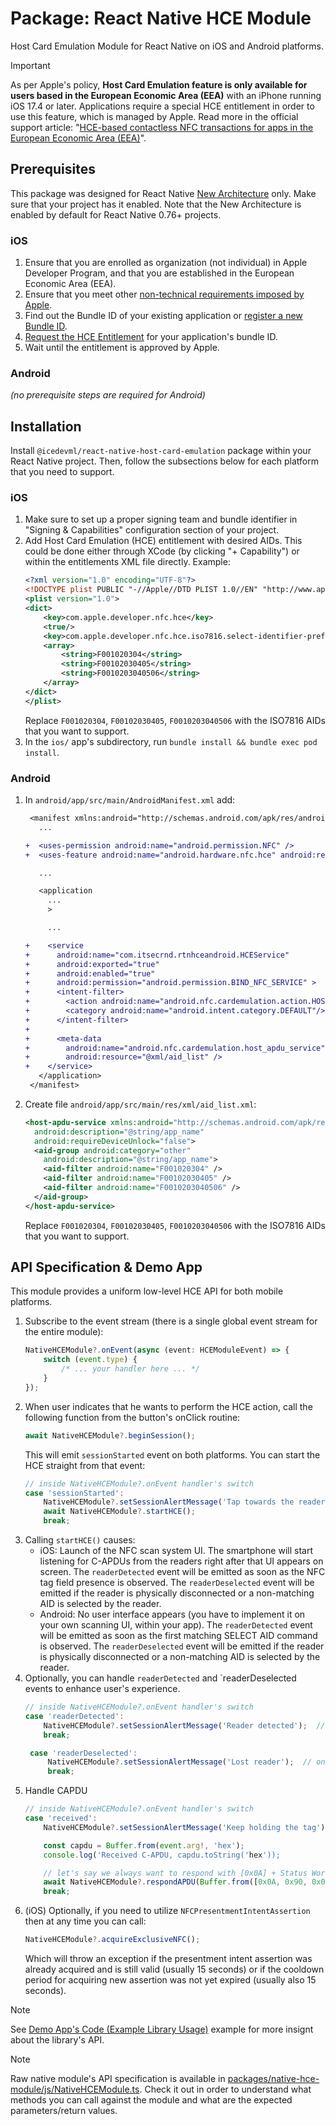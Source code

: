 # Package: React Native HCE Module

Host Card Emulation Module for React Native on iOS and Android platforms.

> [!IMPORTANT]  
> As per Apple's policy, **Host Card Emulation feature is only available for users based in the European
> Economic Area (EEA)** with an iPhone running iOS 17.4 or later. Applications require a special HCE entitlement
> in order to use this feature, which is managed by Apple. Read more in the official support article:
> "[HCE-based contactless NFC transactions for apps in the European Economic Area (EEA)](https://developer.apple.com/support/hce-transactions-in-apps/)".

## Prerequisites
This package was designed for React Native [New Architecture](https://reactnative.dev/architecture/landing-page) only.
Make sure that your project has it enabled. Note that the New Architecture is enabled by default for React Native 0.76+ projects.

### iOS
1. Ensure that you are enrolled as organization (not individual) in Apple Developer Program, and that you are established in the European Economic Area (EEA).
2. Ensure that you meet other [non-technical requirements imposed by Apple](https://developer.apple.com/support/hce-transactions-in-apps/#requirements-and-availability).
3. Find out the Bundle ID of your existing application or [register a new Bundle ID](https://developer.apple.com/account/resources/identifiers/bundleId/add/bundle).
4. [Request the HCE Entitlement](https://developer.apple.com/contact/request/hce-entitlement/) for your application's bundle ID.
5. Wait until the entitlement is approved by Apple.

### Android
*(no prerequisite steps are required for Android)*

## Installation
Install `@icedevml/react-native-host-card-emulation` package within your React Native project. Then, follow the subsections below for each platform that you need to support.

### iOS
1. Make sure to set up a proper signing team and bundle identifier in "Signing & Capabilities" configuration section of your project.
2. Add Host Card Emulation (HCE) entitlement with desired AIDs. This could be done either through XCode (by clicking "+ Capability") or within the entitlements XML file directly. Example:
    ```xml
    <?xml version="1.0" encoding="UTF-8"?>
    <!DOCTYPE plist PUBLIC "-//Apple//DTD PLIST 1.0//EN" "http://www.apple.com/DTDs/PropertyList-1.0.dtd">
    <plist version="1.0">
    <dict>
        <key>com.apple.developer.nfc.hce</key>
        <true/>
        <key>com.apple.developer.nfc.hce.iso7816.select-identifier-prefixes</key>
        <array>
            <string>F001020304</string>
            <string>F00102030405</string>
            <string>F0010203040506</string>
        </array>
    </dict>
    </plist>
    ```
   Replace `F001020304`, `F00102030405`, `F0010203040506` with the ISO7816 AIDs that you want to support.
3. In the `ios/` app's subdirectory, run `bundle install && bundle exec pod install`.

### Android
1. In `android/app/src/main/AndroidManifest.xml` add:
   ```diff
    <manifest xmlns:android="http://schemas.android.com/apk/res/android">
      ...

   +  <uses-permission android:name="android.permission.NFC" />
   +  <uses-feature android:name="android.hardware.nfc.hce" android:required="true" />

      ...

      <application
        ...
        >

        ...
   
   +    <service
   +      android:name="com.itsecrnd.rtnhceandroid.HCEService"
   +      android:exported="true"
   +      android:enabled="true"
   +      android:permission="android.permission.BIND_NFC_SERVICE" >
   +      <intent-filter>
   +        <action android:name="android.nfc.cardemulation.action.HOST_APDU_SERVICE" />
   +        <category android:name="android.intent.category.DEFAULT"/>
   +      </intent-filter>
   +
   +      <meta-data
   +        android:name="android.nfc.cardemulation.host_apdu_service"
   +        android:resource="@xml/aid_list" />
   +    </service>
      </application>
    </manifest>
   ```
2. Create file `android/app/src/main/res/xml/aid_list.xml`:
   ```xml
   <host-apdu-service xmlns:android="http://schemas.android.com/apk/res/android"
     android:description="@string/app_name"
     android:requireDeviceUnlock="false">
     <aid-group android:category="other"
       android:description="@string/app_name">
       <aid-filter android:name="F001020304" />
       <aid-filter android:name="F00102030405" />
       <aid-filter android:name="F0010203040506" />
     </aid-group>
   </host-apdu-service>
   ```
   Replace `F001020304`, `F00102030405`, `F0010203040506` with the ISO7816 AIDs that you want to support.

## API Specification & Demo App

This module provides a uniform low-level HCE API for both mobile platforms.

1. Subscribe to the event stream (there is a single global event stream for the entire module):
   ```typescript
   NativeHCEModule?.onEvent(async (event: HCEModuleEvent) => {
       switch (event.type) {
           /* ... your handler here ... */
       }
   });
   ```
2. When user indicates that he wants to perform the HCE action, call the following function from the button's onClick routine:
   ```typescript
   await NativeHCEModule?.beginSession();
   ```
   This will emit `sessionStarted` event on both platforms. You can start the HCE straight from that event:
   ```typescript
   // inside NativeHCEModule?.onEvent handler's switch
   case 'sessionStarted':
       NativeHCEModule?.setSessionAlertMessage('Tap towards the reader');  // only for iOS, no-op in Android
       await NativeHCEModule?.startHCE();
       break;
   ```
3. Calling `startHCE()` causes:
   * iOS: Launch of the NFC scan system UI. The smartphone will start listening for C-APDUs from the readers right after that UI appears on screen. The `readerDetected` event will be emitted as soon as the NFC tag field presence is observed. The `readerDeselected` event will be emitted if the reader is physically disconnected or a non-matching AID is selected by the reader.
   * Android: No user interface appears (you have to implement it on your own scanning UI, within your app). The `readerDetected` event will be emitted as soon as the first matching SELECT AID command is observed. The `readerDeselected` event will be emitted if the reader is physically disconnected or a non-matching AID is selected by the reader.
4. Optionally, you can handle `readerDetected` and `readerDeselected events to enhance user's experience.
   ```typescript
   // inside NativeHCEModule?.onEvent handler's switch
   case 'readerDetected':
       NativeHCEModule?.setSessionAlertMessage('Reader detected');  // only for iOS, no-op in Android
       break;

    case 'readerDeselected':
        NativeHCEModule?.setSessionAlertMessage('Lost reader');  // only for iOS, no-op in Android
        break;
   ```
5. Handle CAPDU
   ```typescript
   // inside NativeHCEModule?.onEvent handler's switch
   case 'received':
       NativeHCEModule?.setSessionAlertMessage('Keep holding the tag');

       const capdu = Buffer.from(event.arg!, 'hex');
       console.log('Received C-APDU, capdu.toString('hex'));
   
       // let's say we always want to respond with [0x0A] + Status Word 0x9000
       await NativeHCEModule?.respondAPDU(Buffer.from([0x0A, 0x90, 0x00], "hex"));
       break;
   ```
6. (iOS) Optionally, if you need to utilize `NFCPresentmentIntentAssertion` then at any time you can call:
   ```typescript
   NativeHCEModule?.acquireExclusiveNFC();
   ```
   Which will throw an exception if the presentment intent assertion was already acquired and is still valid 
   (usually 15 seconds) or if the cooldown period for acquiring new assertion was not yet expired (usually also 15 seconds).

> [!NOTE]
> See [Demo App's Code (Example Library Usage)](https://github.com/icedevml/react-native-host-card-emulation/blob/master/packages/demo-hce-module-app/App.tsx) example for more insignt about the library's API.

> [!NOTE]
> Raw native module's API specification is available in [packages/native-hce-module/js/NativeHCEModule.ts](https://github.com/icedevml/react-native-host-card-emulation/blob/master/packages/native-hce-module/js/NativeHCEModule.ts).
> Check it out in order to understand what methods you can call against the module and what are the expected parameters/return values.
